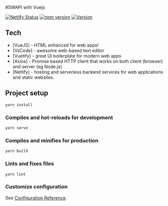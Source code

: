 #SWAPI with Vuejs

[![Netlify Status](https://api.netlify.com/api/v1/badges/c84bdc39-14b0-4ead-a57f-51a254ed3e1a/deploy-status)](https://app.netlify.com/sites/swapi-with-vuejs/deploys)
[![npm version](https://img.shields.io/npm/v/axios.svg?style=flat-square)](https://www.npmjs.org/package/axios)
<a href="https://www.npmjs.com/package/vue"><img src="https://img.shields.io/npm/v/vue.svg?sanitize=true" alt="Version"></a>
## Tech

- [VueJS] - HTML enhanced for web apps!
- [VsCode] - awesome web-based text editor
- [Vuetify] - great UI boilerplate for modern web apps
- [Axios] - Promise based HTTP client that works on both client (browser) and server (eg Node.js)
- [Netlify] - hosting and serverless backend services for web applications and static websites.

## Project setup
```
yarn install
```

### Compiles and hot-reloads for development
```
yarn serve
```

### Compiles and minifies for production
```
yarn build
```

### Lints and fixes files
```
yarn lint
```

### Customize configuration
See [Configuration Reference](https://cli.vuejs.org/config/).
